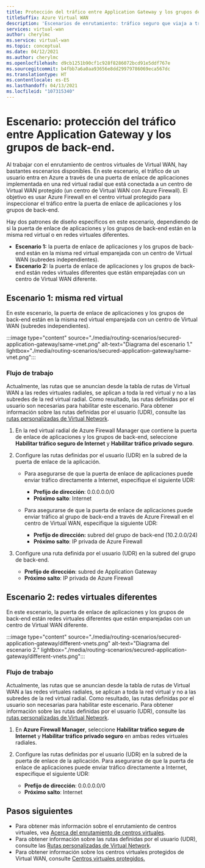 ```yaml
---
title: Protección del tráfico entre Application Gateway y los grupos de back-end
titleSuffix: Azure Virtual WAN
description: 'Escenarios de enrutamiento: tráfico seguro que viaja a través de una puerta de enlace de aplicaciones implementada en una red virtual radial conectada a un centro de Virtual WAN protegido.'
services: virtual-wan
author: cherylmc
ms.service: virtual-wan
ms.topic: conceptual
ms.date: 04/12/2021
ms.author: cherylmc
ms.openlocfilehash: d9cb1251b90cf1c928f8286072bcd91e5ddf767e
ms.sourcegitcommit: b4fbb7a6a0aa93656e8dd29979786069eca567dc
ms.translationtype: HT
ms.contentlocale: es-ES
ms.lasthandoff: 04/13/2021
ms.locfileid: "107315340"
---
```

# <a name="scenario-secure-traffic-between-application-gateway-and-backend-pools"></a>Escenario: protección del tráfico entre Application Gateway y los grupos de back-end.

Al trabajar con el enrutamiento de centros virtuales de Virtual WAN, hay bastantes escenarios disponibles. En este escenario, el tráfico de un usuario entra en Azure a través de una puerta de enlace de aplicaciones implementada en una red virtual radial que está conectada a un centro de Virtual WAN protegido (un centro de Virtual WAN con Azure Firewall). El objetivo es usar Azure Firewall en el centro virtual protegido para inspeccionar el tráfico entre la puerta de enlace de aplicaciones y los grupos de back-end.

Hay dos patrones de diseño específicos en este escenario, dependiendo de si la puerta de enlace de aplicaciones y los grupos de back-end están en la misma red virtual o en redes virtuales diferentes.

* **Escenario 1:** la puerta de enlace de aplicaciones y los grupos de back-end están en la misma red virtual emparejada con un centro de Virtual WAN (subredes independientes).
* **Escenario 2:** la puerta de enlace de aplicaciones y los grupos de back-end están redes virtuales diferentes que están emparejadas con un centro de Virtual WAN diferente.

## <a name="scenario-1---same-vnet"></a><a name="scenario-1"></a>Escenario 1: misma red virtual

En este escenario, la puerta de enlace de aplicaciones y los grupos de back-end están en la misma red virtual emparejada con un centro de Virtual WAN (subredes independientes).

:::image type="content" source="./media/routing-scenarios/secured-application-gateway/same-vnet.png" alt-text="Diagrama del escenario 1." lightbox="./media/routing-scenarios/secured-application-gateway/same-vnet.png":::

### <a name="workflow"></a>Flujo de trabajo

Actualmente, las rutas que se anuncian desde la tabla de rutas de Virtual WAN a las redes virtuales radiales, se aplican a toda la red virtual y no a las subredes de la red virtual radial. Como resultado, las rutas definidas por el usuario son necesarias para habilitar este escenario. Para obtener información sobre las rutas definidas por el usuario (UDR), consulte las [rutas personalizadas de Virtual Network](../virtual-network/virtual-networks-udr-overview.md#user-defined).


1. En la red virtual radial de Azure Firewall Manager que contiene la puerta de enlace de aplicaciones y los grupos de back-end, seleccione **Habilitar tráfico seguro de Internet** y **Habilitar tráfico privado seguro**.
1. Configure las rutas definidas por el usuario (UDR) en la subred de la puerta de enlace de la aplicación.

   * Para asegurarse de que la puerta de enlace de aplicaciones puede enviar tráfico directamente a Internet, especifique el siguiente UDR:

     * **Prefijo de dirección**: 0.0.0.0.0/0
     * **Próximo salto**: Internet

   * Para asegurarse de que la puerta de enlace de aplicaciones puede enviar tráfico al grupo de back-end a través de Azure Firewall en el centro de Virtual WAN, especifique la siguiente UDR:

      * **Prefijo de dirección:** subred del grupo de back-end (10.2.0.0/24)
      * **Próximo salto**: IP privada de Azure Firewall

1. Configure una ruta definida por el usuario (UDR) en la subred del grupo de back-end.

   * **Prefijo de dirección**: subred de Application Gateway
   * **Próximo salto**: IP privada de Azure Firewall

## <a name="scenario-2---different-vnets"></a><a name="scenario-2"></a>Escenario 2: redes virtuales diferentes

En este escenario, la puerta de enlace de aplicaciones y los grupos de back-end están redes virtuales diferentes que están emparejadas con un centro de Virtual WAN diferente.

:::image type="content" source="./media/routing-scenarios/secured-application-gateway/different-vnets.png" alt-text="Diagrama del escenario 2." lightbox="./media/routing-scenarios/secured-application-gateway/different-vnets.png":::

### <a name="workflow"></a>Flujo de trabajo

Actualmente, las rutas que se anuncian desde la tabla de rutas de Virtual WAN a las redes virtuales radiales, se aplican a toda la red virtual y no a las subredes de la red virtual radial. Como resultado, las rutas definidas por el usuario son necesarias para habilitar este escenario. Para obtener información sobre las rutas definidas por el usuario (UDR), consulte las [rutas personalizadas de Virtual Network](../virtual-network/virtual-networks-udr-overview.md#user-defined).

1. En **Azure Firewall Manager**, seleccione **Habilitar tráfico seguro de Internet** y **Habilitar tráfico privado seguro** en ambas redes virtuales radiales.

1. Configure las rutas definidas por el usuario (UDR) en la subred de la puerta de enlace de la aplicación. Para asegurarse de que la puerta de enlace de aplicaciones puede enviar tráfico directamente a Internet, especifique el siguiente UDR:

   * **Prefijo de dirección**: 0.0.0.0.0/0
   * **Próximo salto**: Internet

## <a name="next-steps"></a>Pasos siguientes

* Para obtener más información sobre el enrutamiento de centros virtuales, vea [Acerca del enrutamiento de centros virtuales](about-virtual-hub-routing.md).
* Para obtener información sobre las rutas definidas por el usuario (UDR), consulte las [Rutas personalizadas de Virtual Network](../virtual-network/virtual-networks-udr-overview.md#user-defined).
* Para obtener información sobre los centros virtuales protegidos de Virtual WAN, consulte [Centros virtuales protegidos.](../firewall-manager/secured-virtual-hub.md)
